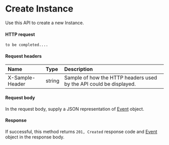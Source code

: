 # Create Instance

Use this API to create a new Instance.
#### HTTP request
```http
to be completed....
```
#### Request headers
| Name       | Type | Description|
|:---------------|:--------|:----------|
| X-Sample-Header  | string  | Sample of how the HTTP headers used by the API could be displayed.|

#### Request body
In the request body, supply a JSON representation of [Event](../api/event.md) object.


#### Response
If successful, this method returns `201, Created` response code and [Event](../resources/event.md) object in the response body.
